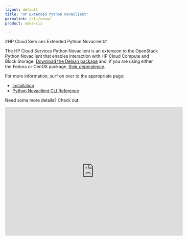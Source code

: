 ```yaml
---
layout: default
title: "HP Extended Python Novaclient"
permalink: /cli/nova/
product: nova-cli

---
```

#HP Cloud Services Extended Python Novaclient#

The HP Cloud Services Python Novaclient is an extension to the OpenStack Python Novaclient that enables interaction with HP Cloud Compute and Block Storage.  [Download the Debian package](https://docs.hpcloud.com/file/python-novaclient_2.6.8.deb) and, if you are using either the Fedora or CenOS package, [their dependency](https://docs.hpcloud.com/file/nova-stuff.tar).

For more information, surf on over to the appropriate page:

* [Installation](/cli/nova/install)
* [Python Novaclient CLI Reference](/cli/nova/reference)

Need some more details?  Check out:

<iframe src="https://player.vimeo.com/video/44132952?title=0&amp;byline=0&amp;portrait=0" width="580" height="420" frameborder="0"> </iframe>